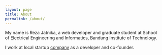 ```yaml
---
layout: page
title: About
permalink: /about/
---
```


My name is Reza Jatnika, a web developer and graduate student at School of
Electrical Engineering and Informatics, Bandung Institute of Technology.

I work at local startup [company](http://rakarsa.com) as a developer and co-founder.
